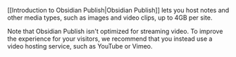 [[Introduction to Obsidian Publish|Obsidian Publish]] lets you host notes and other media types, such as images and video clips, up to 4GB per site.

Note that Obsidian Publish isn't optimized for streaming video. To improve the experience for your visitors, we recommend that you instead use a video hosting service, such as YouTube or Vimeo.
